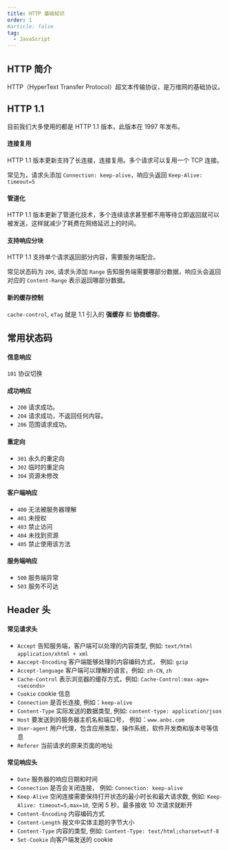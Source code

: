 ```yaml
---
title: HTTP 基础知识
order: 1
#article: false
tag:
  - JavaScript
---
```


## HTTP 简介

HTTP（HyperText Transfer Protocol）超文本传输协议，是万维网的基础协议。

## HTTP 1.1

目前我们大多使用的都是 HTTP 1.1 版本，此版本在 1997 年发布。

#### 连接复用

HTTP 1.1 版本更新支持了长连接，连接复用。多个请求可以复用一个 TCP 连接。

常见为，请求头添加 `Connection: keep-alive`，响应头返回 `Keep-Alive: timeout=5`

#### 管道化

HTTP 1.1 版本更新了管道化技术，多个连续请求甚至都不用等待立即返回就可以被发送，这样就减少了耗费在网络延迟上的时间。

#### 支持响应分块

HTTP 1.1 支持单个请求返回部分内容，需要服务端配合。

常见状态码为 `206`, 请求头添加 `Range` 告知服务端需要哪部分数据，响应头会返回对应的 `Content-Range` 表示返回哪部分数据。

#### 新的缓存控制

`cache-control`, `eTag` 就是 1.1 引入的 **强缓存** 和 **协商缓存**。

## 常用状态码

#### 信息响应

`101` 协议切换

#### 成功响应

- `200` 请求成功。
- `204` 请求成功，不返回任何内容。
- `206` 范围请求成功。

#### 重定向

- `301` 永久的重定向
- `302` 临时的重定向
- `304` 资源未修改

#### 客户端响应

- `400` 无法被服务器理解
- `401` 未授权
- `403` 禁止访问
- `404` 未找到资源
- `405` 禁止使用该方法

#### 服务端响应

- `500` 服务端异常
- `503` 服务不可达

## Header 头

#### 常见请求头

- `Accept` 告知服务端，客户端可以处理的内容类型, 例如: `text/html` `application/xhtml + xml`
- `Aaccept-Encoding` 客户端能够处理的内容编码方式， 例如: `gzip`
- `Accept-language` 客户端可以理解的语言，例如: `zh-CN`, `zh`
- `Cache-Control` 表示浏览器的缓存方式，例如: `Cache-Control:max-age=<seconds>`
- `Cookie` cookie 信息
- `Connection` 是否长连接, 例如：`keep-alive`
- `Content-Type` 实际发送的数据类型, 例如: `content-type: application/json`
- `Host` 要发送到的服务器主机名和端口号， 例如：`www.anbc.com`
- `User-agent` 用户代理，包含应用类型，操作系统，软件开发商和版本号等信息
- `Referer` 当前请求的原来页面的地址

#### 常见响应头

- `Date` 服务器的响应日期和时间
- `Connection` 是否会关闭连接， 例如: `Connection: keep-alive`
- `Keep-Alive` 空闲连接需要保持打开状态的最小时长和最大请求数, 例如: `Keep-Alive: timeout=5,max=10`, 空闲 5 秒，最多接收 10 次请求就断开
- `Content-Encoding` 内容编码方式
- `Content-Length` 报文中实体主题的字节大小
- `Content-Type` 内容的类型, 例如: `Content-Type: text/html;charset=utf-8`
- `Set-Cookie` 向客户端发送的 cookie
